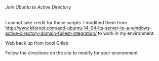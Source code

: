 ###### Join Ubuntu to Active Directory #######

I cannot take credit for these scripts. I modified them from http://www.kiloroot.com/add-ubuntu-14-04-lts-server-to-a-windows-active-directory-domain-fullest-integration/
to work in my environment. 

Web back up from locol Gitlab

Follow the directions on the site to modify for your environment

